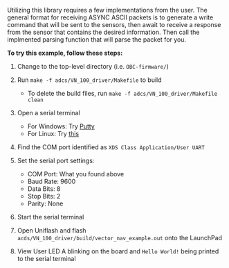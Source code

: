 Utilizing this library requires a few implementations from the user.
The general format for receiving ASYNC ASCII packets is to generate a write command that
will be sent to the sensors, then await to receive a response from the sensor that contains
the desired information. Then call the implmented parsing function that will parse the packet
for you.

**To try this example, follow these steps:** 

1. Change to the top-level directory (i.e. `OBC-firmware/`)

2. Run `make -f adcs/VN_100_driver/Makefile` to build
    - To delete the build files, run `make -f adcs/VN_100_driver/Makefile clean`
3. Open a serial terminal
    - For Windows: Try [Putty](https://www.putty.org/)
    - For Linux: Try [this](https://www.cyberciti.biz/faq/find-out-linux-serial-ports-with-setserial/)
4. Find the COM port identified as `XDS Class Application/User UART`
5. Set the serial port settings:
    - COM Port: What you found above
    - Baud Rate: 9600
    - Data Bits: 8
    - Stop Bits: 2
    - Parity: None
6. Start the serial terminal
7. Open Uniflash and flash `acds/VN_100_driver/build/vector_nav_example.out` onto the LaunchPad
8. View User LED A blinking on the board and `Hello World!` being printed to the serial terminal